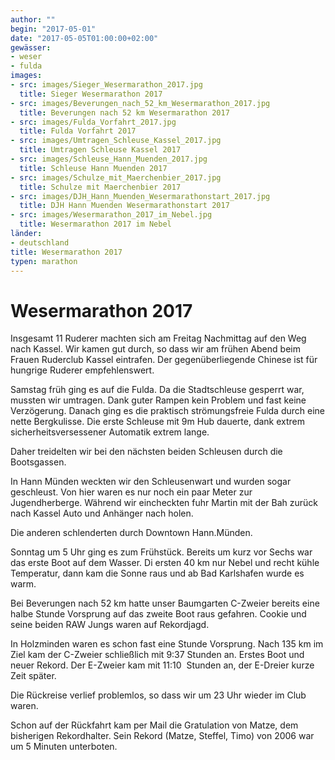 ```yaml
---
author: ""
begin: "2017-05-01"
date: "2017-05-05T01:00:00+02:00"
gewässer:
- weser
- fulda
images:
- src: images/Sieger_Wesermarathon_2017.jpg
  title: Sieger Wesermarathon 2017
- src: images/Beverungen_nach_52_km_Wesermarathon_2017.jpg
  title: Beverungen nach 52 km Wesermarathon 2017
- src: images/Fulda_Vorfahrt_2017.jpg
  title: Fulda Vorfahrt 2017
- src: images/Umtragen_Schleuse_Kassel_2017.jpg
  title: Umtragen Schleuse Kassel 2017
- src: images/Schleuse_Hann_Muenden_2017.jpg
  title: Schleuse Hann Muenden 2017
- src: images/Schulze_mit_Maerchenbier_2017.jpg
  title: Schulze mit Maerchenbier 2017
- src: images/DJH_Hann_Muenden_Wesermarathonstart_2017.jpg
  title: DJH Hann Muenden Wesermarathonstart 2017
- src: images/Wesermarathon_2017_im_Nebel.jpg
  title: Wesermarathon 2017 im Nebel
länder: 
- deutschland
title: Wesermarathon 2017
typen: marathon
---
```


# Wesermarathon 2017


Insgesamt 11 Ruderer machten sich am Freitag Nachmittag auf den Weg nach Kassel. Wir kamen gut durch, so dass wir am frühen Abend beim Frauen Ruderclub Kassel eintrafen. Der gegenüberliegende Chinese ist für hungrige Ruderer empfehlenswert.

Samstag früh ging es auf die Fulda. Da die Stadtschleuse gesperrt war, mussten wir umtragen. Dank guter Rampen kein Problem und fast keine Verzögerung. Danach ging es die praktisch strömungsfreie Fulda durch eine nette Bergkulisse. Die erste Schleuse mit 9m Hub dauerte, dank extrem sicherheitsversessener Automatik extrem lange.

Daher treidelten wir bei den nächsten beiden Schleusen durch die Bootsgassen.

In Hann Münden weckten wir den Schleusenwart und wurden sogar geschleust. Von hier waren es nur noch ein paar Meter zur Jugendherberge. Während wir eincheckten fuhr Martin mit der Bah zurück nach Kassel Auto und Anhänger nach holen.

Die anderen schlenderten durch Downtown Hann.Münden.

Sonntag um 5 Uhr ging es zum Frühstück. Bereits um kurz vor Sechs war das erste Boot auf dem Wasser. Di ersten 40 km nur Nebel und recht kühle Temperatur, dann kam die Sonne raus und ab Bad Karlshafen wurde es warm.

Bei Beverungen nach 52 km hatte unser Baumgarten C-Zweier bereits eine halbe Stunde Vorsprung auf das zweite Boot raus gefahren. Cookie und seine beiden RAW Jungs waren auf Rekordjagd.

In Holzminden waren es schon fast eine Stunde Vorsprung. Nach 135 km im Ziel kam der C-Zweier schließlich mit 9:37 Stunden an. Erstes Boot und neuer Rekord. Der E-Zweier kam mit 11:10  Stunden an, der E-Dreier kurze Zeit später.

Die Rückreise verlief problemlos, so dass wir um 23 Uhr wieder im Club waren.

Schon auf der Rückfahrt kam per Mail die Gratulation von Matze, dem bisherigen Rekordhalter. Sein Rekord (Matze, Steffel, Timo) von 2006 war um 5 Minuten unterboten.
